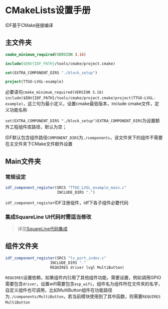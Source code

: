 # CMakeLists设置手册

IDF基于CMake链接编译

## 主文件夹

```cmake
cmake_minimum_required(VERSION 3.16)

include($ENV{IDF_PATH}/tools/cmake/project.cmake)

set(EXTRA_COMPONENT_DIRS "./block_setup")

project(TTGO-LVGL-example)
```

必要语句`cmake_minimum_required(VERSION 3.16)`​ `include($ENV{IDF_PATH}/tools/cmake/project.cmake)`​ `project(TTGO-LVGL-example)`​，这三句为最小定义，设置cmake最低版本，include cmake文件，定义功能名称

​`set(EXTRA_COMPONENT_DIRS "./block_setup")`​ `EXTRA_COMPONENT_DIRS`​为设置额外工程组件库路径，默认为空；

IDF默认包含组件路径`COMPONENT_DIRS`​为`./components`​，该文件夹下的组件不需要在主文件夹下CMake文件额外设置

## Main文件夹

### 常规设定

```cmake
idf_component_register(SRCS "TTGO_LVGL_example_main.c"
                       INCLUDE_DIRS ".")
```

​`idf_component_register`​ IDF注册组件，idf下各子组件必要代码

### 集成SquareLine UI代码时需适当修改

> 详见[SquareLine代码集成](../LVGL/SquareLine/Code-Embed.md)


## 组件文件夹

```cmake
idf_component_register(SRCS "lv_port_indev.c"
                    INCLUDE_DIRS "."
                    REQUIRES driver lvgl MultiButton)
```

​`REQUIRES`​设置依赖，如果组件内引用了其他组件功能，需要设置，例如调用GPIO需要包含`driver`​，设置wifi需要包含`esp_wifi`​，组件名为组件所在文件夹的名字，自定义组件也可调用，比如MultiButton组件在功能路径为`./components/MultiButton`​，若当前模块使用到了其中函数，则需要`REQUIRES MultiButton`​

‍
